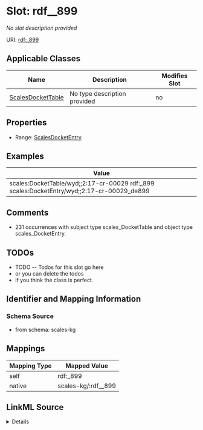 

# Slot: rdf__899


_No slot description provided_





URI: [rdf:_899](http://www.w3.org/1999/02/22-rdf-syntax-ns#_899)



<!-- no inheritance hierarchy -->





## Applicable Classes

| Name | Description | Modifies Slot |
| --- | --- | --- |
| [ScalesDocketTable](../classes/ScalesDocketTable.md) | No type description provided |  no  |







## Properties

* Range: [ScalesDocketEntry](../classes/ScalesDocketEntry.md)






## Examples

| Value |
| --- |
| scales:DocketTable/wyd;;2:17-cr-00029 rdf:_899 scales:DocketEntry/wyd;;2:17-cr-00029_de899 |

## Comments

* 231 occurrences with subject type scales_DocketTable and object type scales_DocketEntry.

## TODOs

* TODO -- Todos for this slot go here
* or you can delete the todos
* if you think the class is perfect.

## Identifier and Mapping Information







### Schema Source


* from schema: scales-kg




## Mappings

| Mapping Type | Mapped Value |
| ---  | ---  |
| self | rdf:_899 |
| native | scales-kg/:rdf__899 |




## LinkML Source

<details>
```yaml
name: rdf__899
description: No slot description provided
todos:
- TODO -- Todos for this slot go here
- or you can delete the todos
- if you think the class is perfect.
comments:
- 231 occurrences with subject type scales_DocketTable and object type scales_DocketEntry.
examples:
- value: scales:DocketTable/wyd;;2:17-cr-00029 rdf:_899 scales:DocketEntry/wyd;;2:17-cr-00029_de899
from_schema: scales-kg
rank: 1000
slot_uri: rdf:_899
alias: rdf__899
domain_of:
- scales_DocketTable
range: scales_DocketEntry

```
</details>